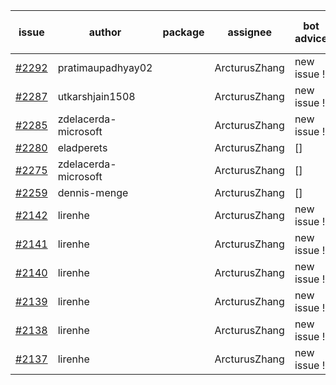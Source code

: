 | issue | author | package | assignee | bot advice | created date of issue | target release date | date from target |
| ------ | ------ | ------ | ------ | ------ | ------ | ------ | :-----: |
| [#2292](https://github.com/Azure/sdk-release-request/issues/2292) | pratimaupadhyay02 |  | ArcturusZhang | new issue ! <br> | 12-09 |  |  |
| [#2287](https://github.com/Azure/sdk-release-request/issues/2287) | utkarshjain1508 |  | ArcturusZhang | new issue ! <br> | 12-08 |  |  |
| [#2285](https://github.com/Azure/sdk-release-request/issues/2285) | zdelacerda-microsoft |  | ArcturusZhang | new issue ! <br> | 12-06 |  |  |
| [#2280](https://github.com/Azure/sdk-release-request/issues/2280) | eladperets |  | ArcturusZhang | [] | 12-04 |  |  |
| [#2275](https://github.com/Azure/sdk-release-request/issues/2275) | zdelacerda-microsoft |  | ArcturusZhang | [] | 12-03 |  |  |
| [#2259](https://github.com/Azure/sdk-release-request/issues/2259) | dennis-menge |  | ArcturusZhang | [] | 11-25 |  |  |
| [#2142](https://github.com/Azure/sdk-release-request/issues/2142) | lirenhe |  | ArcturusZhang | new issue ! <br> | 10-20 |  |  |
| [#2141](https://github.com/Azure/sdk-release-request/issues/2141) | lirenhe |  | ArcturusZhang | new issue ! <br> | 10-20 |  |  |
| [#2140](https://github.com/Azure/sdk-release-request/issues/2140) | lirenhe |  | ArcturusZhang | new issue ! <br> | 10-20 |  |  |
| [#2139](https://github.com/Azure/sdk-release-request/issues/2139) | lirenhe |  | ArcturusZhang | new issue ! <br> | 10-20 |  |  |
| [#2138](https://github.com/Azure/sdk-release-request/issues/2138) | lirenhe |  | ArcturusZhang | new issue ! <br> | 10-20 |  |  |
| [#2137](https://github.com/Azure/sdk-release-request/issues/2137) | lirenhe |  | ArcturusZhang | new issue ! <br> | 10-20 |  |  |
